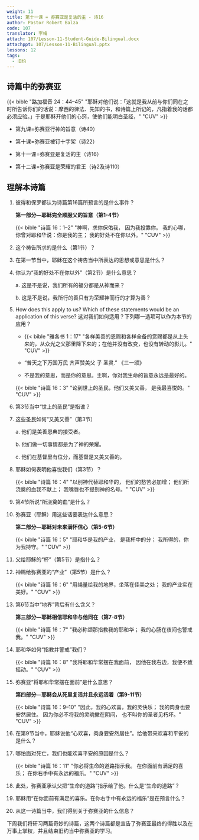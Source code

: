 ```yaml
---
weight: 11
title: 第十一课 = 弥赛亚是复活的主 - 诗16
author: Pastor Robert Balza
code: 107
translator: 李梅
attach: 107/Lesson-11-Student-Guide-Bilingual.docx
attachppt: 107/Lesson-11-Bilingual.pptx
lessons: 12
tags: 
  - 旧约
---
```

## 诗篇中的弥赛亚

{{< bible "路加福音 24：44–45" "耶稣对他们说：「这就是我从前与你们同在之时所告诉你们的话说：摩西的律法、先知的书，和诗篇上所记的，凡指着我的话都必须应验。」于是耶稣开他们的心窍，使他们能明白圣经，" "CUV" >}}

- 第九课=弥赛亚行神的旨意（诗40）

- 第十课=弥赛亚被钉十字架（诗22）

- 第十一课=弥赛亚是复活的主（诗16）

- 第十二课=弥赛亚是荣耀的君王（诗2及诗110）

## 理解本诗篇

1. 彼得和保罗都认为诗篇第16篇所预言的是什么事件？

    **第一部分—耶稣完全顺服父的旨意（第1-4节）**

    {{< bible "诗篇 16：1–2" "神啊，求你保佑我， 因为我投靠你。 我的心哪，你曾对耶和华说：你是我的主； 我的好处不在你以外。" "CUV" >}}

2. 这个祷告所求的是什么（第1节）？

3. 在第一节当中，耶稣在这个祷告当中所表达的思想或意思是什么？

4. 你认为“我的好处不在你以外”（第2节）是什么意思？

    a. 这是不是说，我们所有的福分都是从神而来？

    b. 这是不是说，我所行的善只有为荣耀神而行的才算为善？

5. How does this apply to us? Which of these statements would be an application of this verse?
这对我们如何适用？下列哪一选项可以作为本节的应用？

   - {{< bible "雅各书 1：17" "各样美善的恩赐和各样全备的赏赐都是从上头来的，从众光之父那里降下来的；在他并没有改变，也没有转动的影儿。" "CUV" >}}

   - “普天之下万国万民 齐声赞美父 子 圣灵.” 《三一颂》

   - 不是我的意思，而是你的意思。主啊，你对我生命的旨意永远是最好的。

    {{< bible "诗篇 16：3" "论到世上的圣民，他们又美又善， 是我最喜悦的。" "CUV" >}}

6. 第3节当中“世上的圣民”是指谁？

7. 这些圣民如何“又美又善”（第3节）

    a. 他们是美善恩典的接受者。

    b. 他们做一切事情都是为了神的荣耀。

    c. 他们在基督里有位分，而基督是又美又善的。

8. 耶稣如何表明他喜悦我们（第3节）？

    {{< bible "诗篇 16：4" "以别神代替耶和华的， 他们的愁苦必加增； 他们所浇奠的血我不献上； 我嘴唇也不提别神的名号。" "CUV" >}}

9. 第4节所说“所浇奠的血”是什么？

10. 弥赛亚（耶稣）用这些话要表达什么意思？

    **第二部分—耶稣对未来满怀信心（第5-6节）**

    {{< bible "诗篇 16：5" "耶和华是我的产业， 是我杯中的分； 我所得的，你为我持守。" "CUV" >}}

11. 父给耶稣的“杯”（第5节）是指什么？

12. 神赐给弥赛亚的“产业”（第5节）是什么？

    {{< bible "诗篇 16：6" "用绳量给我的地界，坐落在佳美之处； 我的产业实在美好。" "CUV" >}}

13. 第6节当中“地界”背后有什么含义？

    **第三部分—耶稣相信耶和华与他同在（第7-8节）**

    {{< bible "诗篇 16：7" "我必称颂那指教我的耶和华； 我的心肠在夜间也警戒我。" "CUV" >}}

14. 耶和华如何“指教并警戒”我们？

    {{< bible "诗篇 16：8" "我将耶和华常摆在我面前， 因他在我右边，我便不致摇动。" "CUV" >}}

15. 弥赛亚“将耶和华常摆在面前”是什么意思？

    **第四部分—耶稣会从死里复活并且永远活着（第9-11节）**

    {{< bible "诗篇 16：9–10" "因此，我的心欢喜，我的灵快乐； 我的肉身也要安然居住。 因为你必不将我的灵魂撇在阴间， 也不叫你的圣者见朽坏。" "CUV" >}}

16. 在第9节当中，耶稣说他“心欢喜，肉身要安然居住”。给他带来欢喜和平安的是什么？

17. 哪怕面对死亡，我们也能欢喜平安的原因是什么？

    {{< bible "诗篇 16：11" "你必将生命的道路指示我。 在你面前有满足的喜乐； 在你右手中有永远的福乐。" "CUV" >}}

18. 此处，弥赛亚承认父把“生命的道路”指示给了他。什么是“生命的道路”？

19. 耶稣用“在你面前有满足的喜乐。在你右手中有永远的福乐”是在预言什么？

20. 从这一诗篇当中，我们得到关于弥赛亚的什么信息？

下周我们将研习两篇奇妙的诗篇，这两个诗篇都是宣告了弥赛亚最终的得胜以及在万事上掌权，并且结束旧约当中弥赛亚的学习。
